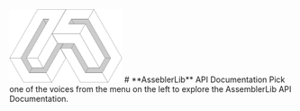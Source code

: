 <img src="../images/logoLib.png" alt="logoLib 200" width="200"/>
# **AsseblerLib** API Documentation
Pick one of the voices from the menu on the left to explore the AssemblerLib API Documentation.